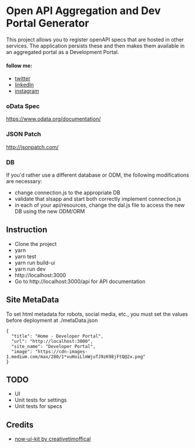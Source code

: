 # Open API Aggregation and Dev Portal Generator

This project allows you to register openAPI specs that are hosted in other services. The application persists these and then makes them available in an aggregated portal as a Development Portal.

#### follow me:
* [twitter](https://twitter.com/theboeffect)
* [linkedIn](https://www.linkedin.com/in/bmotlagh/)
* [instagram](https://www.instagram.com/theboeffect/)

### oData Spec

https://www.odata.org/documentation/

### JSON Patch

http://jsonpatch.com/

### DB

If you'd rather use a different database or ODM, the following modifications are necessary:

* change connection.js to the appropriate DB
* validate that slsapp and start both correctly implement connection.js
* in each of your api/resources, change the dal.js file to access the new DB using the new ODM/ORM

## Instruction

* Clone the project
* yarn
* yarn test
* yarn run build-ui
* yarn run dev
* http://localhost:3000
* Go to http://localhost:3000/api for API documentation

## Site MetaData

To set html metadata for robots, social media, etc., you must set the values before deployment at ./metaData.json

```
{
  "title": "Home - Developer Portal",
  "url": "http://localhost:3000",
  "site_name": "Developer Portal",
  "image": "https://cdn-images-1.medium.com/max/280/1*vuHoiLlmWjuTJ9zK98jFtQ@2x.png"
}
```

## TODO

* UI
* Unit tests for settings
* Unit tests for specs

## Credits

* [now-ui-kit by creativetimoffical](https://github.com/creativetimofficial/now-ui-kit)


